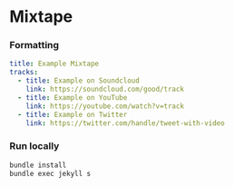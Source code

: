 # Mixtape

### Formatting

```yaml
title: Example Mixtape
tracks:
  - title: Example on Soundcloud
    link: https://soundcloud.com/good/track
  - title: Example on YouTube
    link: https://youtube.com/watch?v=track
  - title: Example on Twitter
    link: https://twitter.com/handle/tweet-with-video
```

### Run locally

```bash
bundle install
bundle exec jekyll s
```
